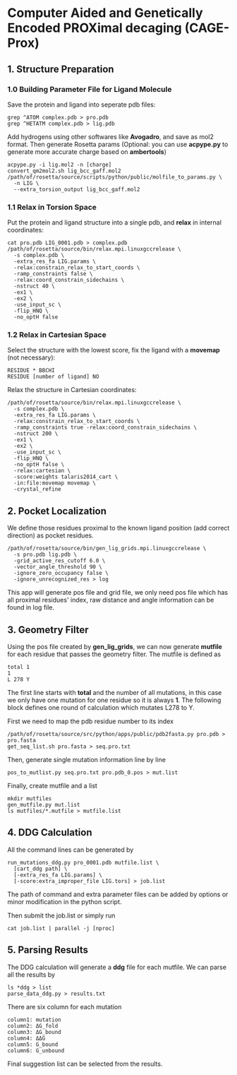 # Computer Aided and Genetically Encoded PROXimal decaging (CAGE-Prox)

## 1. Structure Preparation

### 1.0 Building Parameter File for Ligand Molecule

Save the protein and ligand into seperate pdb files:

    grep ^ATOM complex.pdb > pro.pdb
    grep ^HETATM complex.pdb > lig.pdb

Add hydrogens using other softwares like **Avogadro**, and save as mol2 format. Then generate Rosetta params (Optional: you can use **acpype.py** to generate more accurate charge based on **ambertools**)

    acpype.py -i lig.mol2 -n [charge]
    convert_qm2mol2.sh lig_bcc_gaff.mol2
    /path/of/rosetta/source/scripts/python/public/molfile_to_params.py \
      -n LIG \
      --extra_torsion_output lig_bcc_gaff.mol2

### 1.1 Relax in Torsion Space
Put the protein and ligand structure into a single pdb, and **relax** in internal coordinates:

    cat pro.pdb LIG_0001.pdb > complex.pdb
    /path/of/rosetta/source/bin/relax.mpi.linuxgccrelease \
      -s complex.pdb \
      -extra_res_fa LIG.params \
      -relax:constrain_relax_to_start_coords \
      -ramp_constraints false \
      -relax:coord_constrain_sidechains \
      -nstruct 40 \
      -ex1 \
      -ex2 \
      -use_input_sc \
      -flip_HNQ \
      -no_optH false

### 1.2 Relax in Cartesian Space
Select the structure with the lowest score, fix the ligand with a **movemap** (not necessary):

    RESIDUE * BBCHI
    RESIDUE [number of ligand] NO

Relax the structure in Cartesian coordinates:

    /path/of/rosetta/source/bin/relax.mpi.linuxgccrelease \
      -s complex.pdb \
      -extra_res_fa LIG.params \
      -relax:constrain_relax_to_start_coords \
      -ramp_constraints true -relax:coord_constrain_sidechains \
      -nstruct 200 \
      -ex1 \
      -ex2 \
      -use_input_sc \
      -flip_HNQ \
      -no_optH false \
      -relax:cartesian \
      -score:weights talaris2014_cart \
      -in:file:movemap movemap \
      -crystal_refine

## 2. Pocket Localization
We define those residues proximal to the known ligand position (add correct direction) as pocket residues.

    /path/of/rosetta/source/bin/gen_lig_grids.mpi.linuxgccrelease \
      -s pro.pdb lig.pdb \
      -grid_active_res_cutoff 6.0 \
      -vector_angle_threshold 90 \
      -ignore_zero_occupancy false \
      -ignore_unrecognized_res > log

This app will generate pos file and grid file, we only need pos file which has all proximal residues' index, raw distance and angle information can be found in log file.

## 3. Geometry Filter
Using the pos file created by **gen_lig_grids**, we can now generate **mutfile** for each residue that passes the geometry filter. The mutfile is defined as

    total 1
    1
    L 278 Y

The first line starts with **total** and the number of all mutations, in this case we only have one mutation for one residue so it is always **1**. The following block defines one round of calculation which mutates L278 to Y.

First we need to map the pdb residue number to its index

    /path/of/rosetta/source/src/python/apps/public/pdb2fasta.py pro.pdb > pro.fasta
    get_seq_list.sh pro.fasta > seq.pro.txt

Then, generate single mutation information line by line

    pos_to_mutlist.py seq.pro.txt pro.pdb_0.pos > mut.list

Finally, create mutfile and a list

    mkdir mutfiles
    gen_mutfile.py mut.list
    ls mutfiles/*.mutfile > mutfile.list

## 4. DDG Calculation
All the command lines can be generated by

    run_mutations_ddg.py pro_0001.pdb mutfile.list \
      [cart_ddg path] \
      [-extra_res_fa LIG.params] \
      [-score:extra_improper_file LIG.tors] > job.list

The path of command and extra parameter files can be added by options or minor modification in the python script.

Then submit the job.list or simply run

    cat job.list | parallel -j [nproc]

## 5. Parsing Results
The DDG calculation will generate a **ddg** file for each mutfile. We can parse all the results by

    ls *ddg > list
    parse_data_ddg.py > results.txt

There are six column for each mutation

    column1: mutation
    column2: ΔG_fold
    column3: ΔG_bound
    column4: ΔΔG
    column5: G_bound
    column6: G_unbound

Final suggestion list can be selected from the results.
